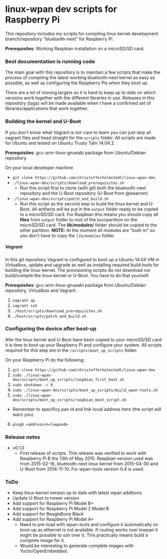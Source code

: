 linux-wpan dev scripts for Raspberry Pi
=======================================
This repository includes my scripts for compiling linux kernel development
branch/repository "bluetooth-next" for Raspberry Pi.

**Prerequisites**:
Working Raspbian installation on a microSD/SD card.

### Best documentation is running code
The main goal with this repository is to maintain a few scripts that make the
process of compiling the latest working bluetooth-next kernel as easy as
possible, as well as configuring the Raspberry Pis when they boot up.

There are a lot of moving targets so it is hard to keep up to date on which
versions work together with the different libraries in use. Releases in this
repository (tags) will be made available when I have a confirmed set of
libraries/applications that work together.

### Building the kernel and U-Boot
If you don't know what Vagrant is nor care to learn you can just skip all
vagrant files and head straight for the ```scripts``` folder. All scripts are
made for Ubuntu and tested on Ubuntu Trusty Tahr 14.04.2.

**Prerequisites**:
gcc-arm-linux-gnueabi package from Ubuntu/Debian repository.

On your local developer machine
* ```git clone https://github.com/christofferholmstedt/linux-wpan-dev```
* ```./linux-wpan-dev/scripts/download_prerequisites.sh```
  * Run this script first to clone (with git) both the bluetooth-next
    repository and the U-Boot repository (U-Boot from @swarren)
* ```./linux-wpan-dev/scripts/patch_and_build.sh```
  * Run this script as the second step to build the
    linux kernel and U-Boot. All artifacts will be put in the ```output```
    folder ready to be copied to a microSD/SD card. For Raspbian this means you
    should copy all **files** from ```output``` folder to root of the
    ```boot```partition on the microSD/SD card. The **lib/modules/** folder
    should be copied to the other partition. **NOTE:** At the moment all
    modules are "built-in" so you don't have to copy the ```lib/modules```
    folder.

##### Vagrant
In this git repository Vagrant is configured to boot up a Ubuntu 14.04 VM in
Virtualbox, update and upgrade as well as installing required build tools for
building the linux-kernel. The provisioning scripts do _not_ download nor
build/compile the linux-kernel or U-Boot. You have to do that yourself.

**Prerequisites**:
gcc-arm-linux-gnueabi package from Ubuntu/Debian repository, Virtualbox and
Vagrant.

1. ```vagrant up```
2. ```vagrant ssh```
3. ```./host/scripts/download_prerequisites.sh```
4. ```./host/scripts/patch_and_build.sh```

### Configuring the device after boot-up
Afer the linux kernel and U-Boot have been copied to your microSD/SD card it is
time to boot up your Raspberry Pi and configure your system. All scripts
required for this step are in the ```/scripts/boot_up_scripts``` folder.

On your Raspberry Pi do the following:

1. ```git clone https://github.com/christofferholmstedt/linux-wpan-dev```
2. ```sudo ./linux-wpan-dev/scripts/boot_up_scripts/raspbian_first_boot.sh```
3. ```sudo shutdown -r 0```
4. ```sudo ./linux-wpan-dev/scripts/boot_up_scripts/build_wpan-tools.sh```
5. ```sudo ./linux-wpan-dev/scripts/boot_up_scripts/raspbian_boot_script.sh```
  * Remember to specificy pan id and link-local address here (the script will warn you).
6. ```ping6 <address>%<lowpan0>```

### Release notes
* v0.1.0
  * First release of scripts. This release was verified to work with
    Raspberry Pi B the 13th of May 2015. Raspbian version used was from
    2015-02-16, bluetooth-next linux kernel from 2015-04-30
    and U-Boot from 2014-11-10. For wpan-tools version 0.4 is used.

### ToDo
* Keep linux-kernel version up to date with latest wpan additions
* Update U-Boot to newer version
* Add support for Raspberry Pi Model B+
* Add support for Raspberry Pi Model 2 Model B
* Add support for BeagleBone Black
* Add support for Raspberry Pi Model A+
  * Need to pre-load with wpan-tools and configure it automatically on
  boot-up as ethernet is not available. If routing works over lowpan it
  might be possible to ssh over it. This practically means build a
  complete image for it.
  * Would be interesting to generate complete images with Yocto/OpenEmbedded.

